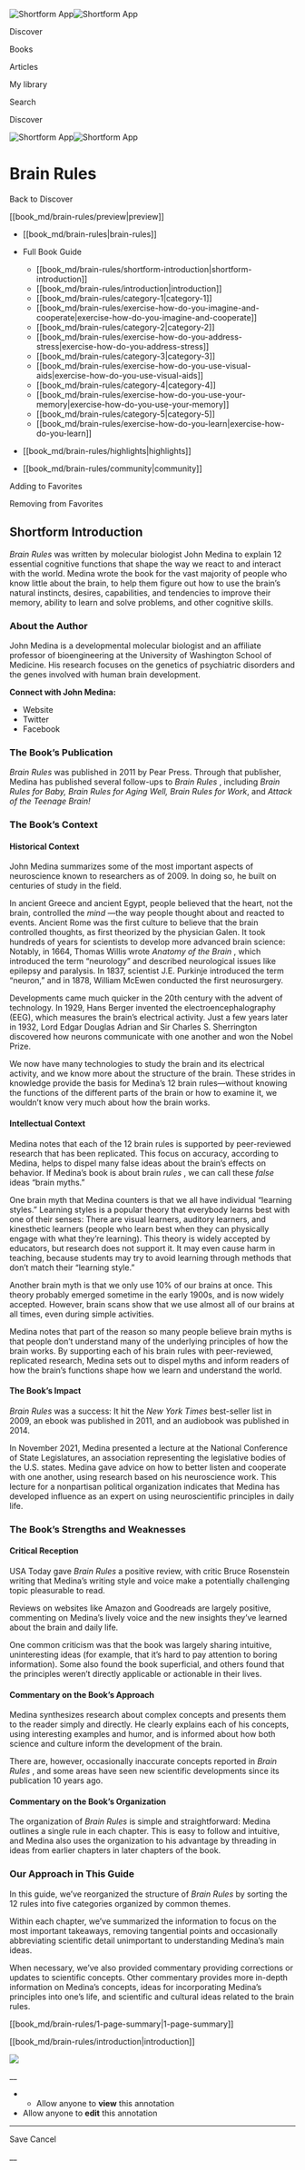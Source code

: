 ![Shortform App](/img/logo.36a2399e.svg)![Shortform App](/img/logo-dark.70c1b072.svg)

Discover

Books

Articles

My library

Search

Discover

![Shortform App](/img/logo.36a2399e.svg)![Shortform App](/img/logo-dark.70c1b072.svg)

# Brain Rules

Back to Discover

[[book_md/brain-rules/preview|preview]]

  * [[book_md/brain-rules|brain-rules]]
  * Full Book Guide

    * [[book_md/brain-rules/shortform-introduction|shortform-introduction]]
    * [[book_md/brain-rules/introduction|introduction]]
    * [[book_md/brain-rules/category-1|category-1]]
    * [[book_md/brain-rules/exercise-how-do-you-imagine-and-cooperate|exercise-how-do-you-imagine-and-cooperate]]
    * [[book_md/brain-rules/category-2|category-2]]
    * [[book_md/brain-rules/exercise-how-do-you-address-stress|exercise-how-do-you-address-stress]]
    * [[book_md/brain-rules/category-3|category-3]]
    * [[book_md/brain-rules/exercise-how-do-you-use-visual-aids|exercise-how-do-you-use-visual-aids]]
    * [[book_md/brain-rules/category-4|category-4]]
    * [[book_md/brain-rules/exercise-how-do-you-use-your-memory|exercise-how-do-you-use-your-memory]]
    * [[book_md/brain-rules/category-5|category-5]]
    * [[book_md/brain-rules/exercise-how-do-you-learn|exercise-how-do-you-learn]]
  * [[book_md/brain-rules/highlights|highlights]]
  * [[book_md/brain-rules/community|community]]



Adding to Favorites 

Removing from Favorites 

## Shortform Introduction

_Brain Rules_ was written by molecular biologist John Medina to explain 12 essential cognitive functions that shape the way we react to and interact with the world. Medina wrote the book for the vast majority of people who know little about the brain, to help them figure out how to use the brain’s natural instincts, desires, capabilities, and tendencies to improve their memory, ability to learn and solve problems, and other cognitive skills.

### About the Author

John Medina is a developmental molecular biologist and an affiliate professor of bioengineering at the University of Washington School of Medicine. His research focuses on the genetics of psychiatric disorders and the genes involved with human brain development.

**Connect with John Medina:**

  * Website
  * Twitter
  * Facebook



### The Book’s Publication

_Brain Rules_ was published in 2011 by Pear Press. Through that publisher, Medina has published several follow-ups to _Brain Rules_ , including _Brain Rules for Baby, Brain Rules for Aging Well, Brain Rules for Work_, and _Attack of the Teenage Brain!_

### The Book’s Context

#### Historical Context

John Medina summarizes some of the most important aspects of neuroscience known to researchers as of 2009. In doing so, he built on centuries of study in the field.

In ancient Greece and ancient Egypt, people believed that the heart, not the brain, controlled the _mind_ —the way people thought about and reacted to events. Ancient Rome was the first culture to believe that the brain controlled thoughts, as first theorized by the physician Galen. It took hundreds of years for scientists to develop more advanced brain science: Notably, in 1664, Thomas Willis wrote _Anatomy of the Brain_ , which introduced the term “neurology” and described neurological issues like epilepsy and paralysis. In 1837, scientist J.E. Purkinje introduced the term “neuron,” and in 1878, William McEwen conducted the first neurosurgery.

Developments came much quicker in the 20th century with the advent of technology. In 1929, Hans Berger invented the electroencephalography (EEG), which measures the brain’s electrical activity. Just a few years later in 1932, Lord Edgar Douglas Adrian and Sir Charles S. Sherrington discovered how neurons communicate with one another and won the Nobel Prize.

We now have many technologies to study the brain and its electrical activity, and we know more about the structure of the brain. These strides in knowledge provide the basis for Medina’s 12 brain rules—without knowing the functions of the different parts of the brain or how to examine it, we wouldn’t know very much about how the brain works.

#### Intellectual Context

Medina notes that each of the 12 brain rules is supported by peer-reviewed research that has been replicated. This focus on accuracy, according to Medina, helps to dispel many false ideas about the brain’s effects on behavior. If Medina’s book is about brain _rules_ , we can call these _false_ ideas “brain myths.”

One brain myth that Medina counters is that we all have individual “learning styles.” Learning styles is a popular theory that everybody learns best with one of their senses: There are visual learners, auditory learners, and kinesthetic learners (people who learn best when they can physically engage with what they’re learning). This theory is widely accepted by educators, but research does not support it. It may even cause harm in teaching, because students may try to avoid learning through methods that don’t match their “learning style.”

Another brain myth is that we only use 10% of our brains at once. This theory probably emerged sometime in the early 1900s, and is now widely accepted. However, brain scans show that we use almost all of our brains at all times, even during simple activities. 

Medina notes that part of the reason so many people believe brain myths is that people don’t understand many of the underlying principles of how the brain works. By supporting each of his brain rules with peer-reviewed, replicated research, Medina sets out to dispel myths and inform readers of how the brain’s functions shape how we learn and understand the world.

#### The Book’s Impact

_Brain Rules_ was a success: It hit the _New York Times_ best-seller list in 2009, an ebook was published in 2011, and an audiobook was published in 2014.

In November 2021, Medina presented a lecture at the National Conference of State Legislatures, an association representing the legislative bodies of the U.S. states. Medina gave advice on how to better listen and cooperate with one another, using research based on his neuroscience work. This lecture for a nonpartisan political organization indicates that Medina has developed influence as an expert on using neuroscientific principles in daily life.

### The Book’s Strengths and Weaknesses

#### Critical Reception

USA Today gave _Brain Rules_ a positive review, with critic Bruce Rosenstein writing that Medina’s writing style and voice make a potentially challenging topic pleasurable to read.

Reviews on websites like Amazon and Goodreads are largely positive, commenting on Medina’s lively voice and the new insights they’ve learned about the brain and daily life.

One common criticism was that the book was largely sharing intuitive, uninteresting ideas (for example, that it’s hard to pay attention to boring information). Some also found the book superficial, and others found that the principles weren’t directly applicable or actionable in their lives.

#### Commentary on the Book’s Approach

Medina synthesizes research about complex concepts and presents them to the reader simply and directly. He clearly explains each of his concepts, using interesting examples and humor, and is informed about how both science and culture inform the development of the brain.

There are, however, occasionally inaccurate concepts reported in _Brain Rules_ , and some areas have seen new scientific developments since its publication 10 years ago.

#### Commentary on the Book’s Organization

The organization of _Brain Rules_ is simple and straightforward: Medina outlines a single rule in each chapter. This is easy to follow and intuitive, and Medina also uses the organization to his advantage by threading in ideas from earlier chapters in later chapters of the book.

### Our Approach in This Guide

In this guide, we’ve reorganized the structure of _Brain Rules_ by sorting the 12 rules into five categories organized by common themes.

Within each chapter, we’ve summarized the information to focus on the most important takeaways, removing tangential points and occasionally abbreviating scientific detail unimportant to understanding Medina’s main ideas.

When necessary, we’ve also provided commentary providing corrections or updates to scientific concepts. Other commentary provides more in-depth information on Medina’s concepts, ideas for incorporating Medina’s principles into one’s life, and scientific and cultural ideas related to the brain rules.

[[book_md/brain-rules/1-page-summary|1-page-summary]]

[[book_md/brain-rules/introduction|introduction]]

![](https://bat.bing.com/action/0?ti=56018282&Ver=2&mid=2bbb46dd-c2cf-4dd2-b330-d3f7c13c5df0&sid=49fff5b0636c11eeb9c611038afc8668&vid=4a005010636c11ee80c703d4c4a7acd5&vids=0&msclkid=N&pi=0&lg=en-US&sw=800&sh=600&sc=24&nwd=1&tl=Shortform%20%7C%20Book&p=https%3A%2F%2Fwww.shortform.com%2Fapp%2Fbook%2Fbrain-rules%2Fshortform-introduction&r=&lt=410&evt=pageLoad&sv=1&rn=343223)

__

  *   * Allow anyone to **view** this annotation
  * Allow anyone to **edit** this annotation



* * *

Save Cancel

__



